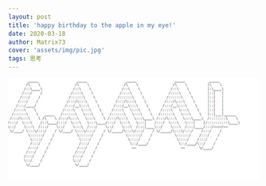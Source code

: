 ```yaml
---
layout: post
title: 'happy birthday to the apple in my eye!'
date: 2020-03-18
author: Matrix73
cover: 'assets/img/pic.jpg'
tags: 思考
---
```

![](assets/img/pic.jpg)